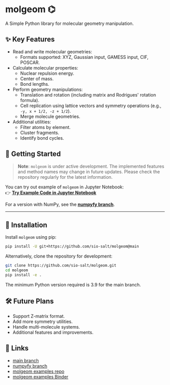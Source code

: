 # molgeom ⌬  
A Simple Python library for molecular geometry manipulation.


## ✨ Key Features
- Read and write molecular geometries:
  - Formats supported: XYZ, Gaussian input, GAMESS input, CIF, POSCAR.
- Calculate molecular properties:
  - Nuclear repulsion energy.
  - Center of mass.
  - Bond lengths.
- Perform geometry manipulations:
  - Translation and rotation (including matrix and Rodrigues' rotation formula).
  - Cell replication using lattice vectors and symmetry operations (e.g., `-y, x + 1/2, -z + 1/2`).
  - Merge molecule geometries.
- Additional utilities:
  - Filter atoms by element.
  - Cluster fragments.
  - Identify bond cycles.


## 🚀 Getting Started

> **Note**: `molgeom` is under active development. The implemented features and method names may change in future updates. Please check the repository regularly for the latest information.

You can try out example of `molgeom` in Jupyter Notebook:  
👉 [**Try Example Code in Jupyter Notebook**](https://mybinder.org/v2/gh/sio-salt/molgeom-examples/main?urlpath=lab/tree/notebooks/tutorial1.ipynb)

For a version with NumPy, see the [**numpyfy branch**](https://github.com/sio-salt/molgeom/tree/numpyfy).  

---

## 🔽 Installation
Install `molgeom` using pip:
```bash
pip install -U git+https://github.com/sio-salt/molgeom@main
```
Alternatively, clone the repository for development:

```bash
git clone https://github.com/sio-salt/molgeom.git
cd molgeom
pip install -e .
```
The minimum Python version required is 3.9 for the main branch.

## 🛠️ Future Plans
- Support Z-matrix format.
- Add more symmetry utilities.
- Handle multi-molecule systems.
- Additional features and improvements.

## 🔗 Links
- [main branch](https://github.com/sio-salt/molgeom/tree/main)
- [numpyfy branch](https://github.com/sio-salt/molgeom/tree/numpyfy)
- [molgeom examples repo](https://github.com/sio-salt/molgeom-examples/tree/main)
- [molgeom examples Binder](https://mybinder.org/v2/gh/sio-salt/molgeom-examples/main?urlpath=lab/tree/notebooks/tutorial1.ipynb)
